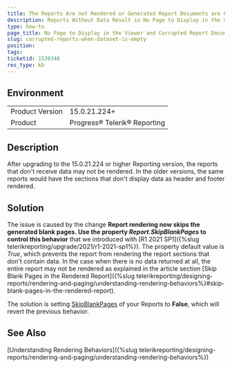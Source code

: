 ```yaml
---
title: The Reports Are not Rendered or Generated Report Documents are Corrupted When the Data Set Comes Back Empty
description: Reports Without Data Result in No Page to Display in the Viewer or Designer and Corrupted Report Documents When Exporting
type: how-to
page_title: No Page to Display in the Viewer and Corrupted Report Documents When Exporting
slug: corrupted-reports-when-dataset-is-empty
position: 
tags: 
ticketid: 1520348
res_type: kb
---
```


## Environment
<table>
	<tbody>
		<tr>
			<td>Product Version</td>
			<td>15.0.21.224+</td>
		</tr>
		<tr>
			<td>Product</td>
			<td>Progress® Telerik® Reporting</td>
		</tr>
	</tbody>
</table>


## Description
After upgrading to the 15.0.21.224 or higher Reporting version, the reports that don't receive data may not be rendered.
In the older versions, the same reports would have the sections that don't display data as header and footer rendered. 

## Solution
The issue is caused by the change __Report rendering now skips the generated blank pages. Use the property *Report.SkipBlankPages* to control this behavior__ that 
we introduced with [R1 2021 SP1]({%slug telerikreporting/upgrade/2021/r1-2021-sp1%}). The property default value is _True_, which prevents the report from rendering the report sections that 
don't contain data. In the case when there is no data returned at all, the entire report may not be rendered as explained in the article section 
[Skip Blank Pages in the Rendered Report]({%slug telerikreporting/designing-reports/rendering-and-paging/understanding-rendering-behaviors%}#skip-blank-pages-in-the-rendered-report).  

The solution is setting [SkipBlankPages](/api/telerik.reporting.processing.report#collapsible-Telerik_Reporting_Processing_Report_SkipBlankPages) of your Reports to __False__, which will revert the previous behavior.

## See Also
[Understanding Rendering Behaviors]({%slug telerikreporting/designing-reports/rendering-and-paging/understanding-rendering-behaviors%})
